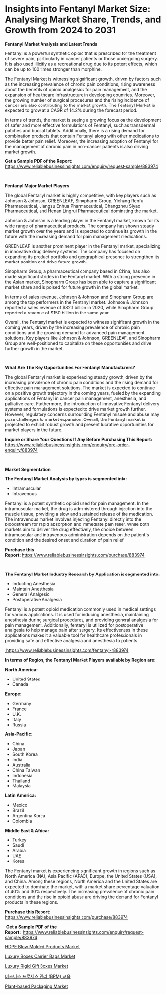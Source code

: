 <p><h1>Insights into Fentanyl Market Size: Analysing Market Share, Trends, and Growth from 2024 to 2031</h1></p><p><strong>Fentanyl Market Analysis and Latest Trends</strong></p>
<p><p>Fentanyl is a powerful synthetic opioid that is prescribed for the treatment of severe pain, particularly in cancer patients or those undergoing surgery. It is also used illicitly as a recreational drug due to its potent effects, which can be up to 100 times stronger than morphine.</p><p>The Fentanyl Market is witnessing significant growth, driven by factors such as the increasing prevalence of chronic pain conditions, rising awareness about the benefits of opioid analgesics for pain management, and the expansion of healthcare infrastructure in developing countries. Moreover, the growing number of surgical procedures and the rising incidence of cancer are also contributing to the market growth. The Fentanyl Market is expected to grow at a CAGR of 14.2% during the forecast period.</p><p>In terms of trends, the market is seeing a growing focus on the development of safer and more effective formulations of Fentanyl, such as transdermal patches and buccal tablets. Additionally, there is a rising demand for combination products that contain Fentanyl along with other medications to provide better pain relief. Moreover, the increasing adoption of Fentanyl for the management of chronic pain in non-cancer patients is also driving market growth.</p></p>
<p><strong>Get a Sample PDF of the Report:&nbsp;</strong> <a href="https://www.reliablebusinessinsights.com/enquiry/request-sample/883974">https://www.reliablebusinessinsights.com/enquiry/request-sample/883974</a></p>
<p>&nbsp;</p>
<p><strong>Fentanyl Major Market Players</strong></p>
<p><p>The global Fentanyl market is highly competitive, with key players such as Johnson & Johnson, GREENLEAF, Sinopharm Group, Yichang Renfu Pharmaceutical, Jiangsu Enhua Pharmaceutical, Changzhou Siyao Pharmaceutical, and Henan Lingrui Pharmaceutical dominating the market.</p><p>Johnson & Johnson is a leading player in the Fentanyl market, known for its wide range of pharmaceutical products. The company has shown steady market growth over the years and is expected to continue its growth in the future with the increasing demand for pain management medications.</p><p>GREENLEAF is another prominent player in the Fentanyl market, specializing in innovative drug delivery systems. The company has focused on expanding its product portfolio and geographical presence to strengthen its market position and drive future growth.</p><p>Sinopharm Group, a pharmaceutical company based in China, has also made significant strides in the Fentanyl market. With a strong presence in the Asian market, Sinopharm Group has been able to capture a significant market share and is poised for future growth in the global market.</p><p>In terms of sales revenue, Johnson & Johnson and Sinopharm Group are among the top performers in the Fentanyl market. Johnson & Johnson reported a sales revenue of $82.1 billion in 2020, while Sinopharm Group reported a revenue of $150 billion in the same year.</p><p>Overall, the Fentanyl market is expected to witness significant growth in the coming years, driven by the increasing prevalence of chronic pain conditions and the growing demand for advanced pain management solutions. Key players like Johnson & Johnson, GREENLEAF, and Sinopharm Group are well-positioned to capitalize on these opportunities and drive further growth in the market.</p></p>
<p>&nbsp;</p>
<p><strong>What Are The Key Opportunities For Fentanyl Manufacturers?</strong></p>
<p><p>The global Fentanyl market is experiencing steady growth, driven by the increasing prevalence of chronic pain conditions and the rising demand for effective pain management solutions. The market is expected to continue on a positive growth trajectory in the coming years, fueled by the expanding applications of Fentanyl in cancer pain management, anesthesia, and palliative care. Furthermore, the introduction of innovative Fentanyl delivery systems and formulations is expected to drive market growth further. However, regulatory concerns surrounding Fentanyl misuse and abuse may pose challenges to market expansion. Overall, the Fentanyl market is projected to exhibit robust growth and present lucrative opportunities for market players in the future.</p></p>
<p><strong>Inquire or Share Your Questions If Any Before Purchasing This Report:</strong> <a href="https://www.reliablebusinessinsights.com/enquiry/pre-order-enquiry/883974">https://www.reliablebusinessinsights.com/enquiry/pre-order-enquiry/883974</a></p>
<p>&nbsp;</p>
<p><strong>Market Segmentation</strong></p>
<p><strong>The Fentanyl Market Analysis by types is segmented into:</strong></p>
<p><ul><li>Intramuscular</li><li>Intravenous</li></ul></p>
<p><p>Fentanyl is a potent synthetic opioid used for pain management. In the intramuscular market, the drug is administered through injection into the muscle tissue, providing a slow and sustained release of the medication. The intravenous market involves injecting Fentanyl directly into the bloodstream for rapid absorption and immediate pain relief. While both markets aim to deliver the drug effectively, the choice between intramuscular and intravenous administration depends on the patient's condition and the desired onset and duration of pain relief.</p></p>
<p><strong>Purchase this Report:&nbsp;</strong><a href="https://www.reliablebusinessinsights.com/purchase/883974">https://www.reliablebusinessinsights.com/purchase/883974</a></p>
<p>&nbsp;</p>
<p><strong>The Fentanyl Market Industry Research by Application is segmented into:</strong></p>
<p><ul><li>Inducting Anesthesia</li><li>Maintain Anesthesia</li><li>General Analgesic</li><li>Postoperative Analgesia</li></ul></p>
<p><p>Fentanyl is a potent opioid medication commonly used in medical settings for various applications. It is used for inducing anesthesia, maintaining anesthesia during surgical procedures, and providing general analgesia for pain management. Additionally, fentanyl is utilized for postoperative analgesia to help manage pain after surgery. Its effectiveness in these applications makes it a valuable tool for healthcare professionals in providing safe and effective analgesia and anesthesia to patients.</p></p>
<p><a href="https://www.reliablebusinessinsights.com/fentanyl-r883974">&nbsp;https://www.reliablebusinessinsights.com/fentanyl-r883974</a></p>
<p><strong>In terms of Region, the Fentanyl Market Players available by Region are:</strong></p>
<p>
    <p> <strong> North America: </strong>
        <ul>
            <li>United States</li>
            <li>Canada</li>
        </ul>
        </p> 
    <p> <strong> Europe: </strong>
        <ul>
            <li>Germany</li>
            <li>France</li>
            <li>U.K.</li>
            <li>Italy</li>
            <li>Russia</li>
        </ul>
        </p> 
    <p> <strong> Asia-Pacific: </strong>
        <ul>
            <li>China</li>
            <li>Japan</li>
            <li>South Korea</li>
            <li>India</li>
            <li>Australia</li>
            <li>China Taiwan</li>
            <li>Indonesia</li>
            <li>Thailand</li>
            <li>Malaysia</li>
        </ul>
        </p> 
    <p> <strong> Latin America: </strong>
        <ul>
            <li>Mexico</li>
            <li>Brazil</li>
            <li>Argentina Korea</li>
            <li>Colombia</li>
        </ul>
        </p> 
    <p> <strong> Middle East & Africa: </strong>
        <ul>
            <li>Turkey</li>
            <li>Saudi</li>
            <li>Arabia</li>
            <li>UAE</li>
            <li>Korea</li>
        </ul>
    </p>
    </p>
<p><p>The Fentanyl market is experiencing significant growth in regions such as North America (NA), Asia Pacific (APAC), Europe, the United States (USA), and China. Among these regions, North America and the United States are expected to dominate the market, with a market share percentage valuation of 40% and 30% respectively. The increasing prevalence of chronic pain conditions and the rise in opioid abuse are driving the demand for Fentanyl products in these regions.</p></p>
<p><strong>Purchase this Report: </strong><a href="https://www.reliablebusinessinsights.com/purchase/883974">https://www.reliablebusinessinsights.com/purchase/883974</a></p>
<p>&nbsp;<strong>Get a Sample PDF of the Report:&nbsp;&nbsp;</strong><a href="https://www.reliablebusinessinsights.com/enquiry/request-sample/883974">https://www.reliablebusinessinsights.com/enquiry/request-sample/883974</a></p>
<p><strong></strong></p>
<p><p><a href="https://github.com/AllisonKreiger/Market-Research-Report-List-1/blob/main/hdpe-blow-molded-products-market.md">HDPE Blow Molded Products Market</a></p><p><a href="https://github.com/JosephMorgajjtiXfg/Market-Research-Report-List-1/blob/main/luxury-boxes-carrier-bags-market.md">Luxury Boxes Carrier Bags Market</a></p><p><a href="https://github.com/Dhjdj3783/Market-Research-Report-List-1/blob/main/luxury-rigid-gift-boxes-market.md">Luxury Rigid Gift Boxes Market</a></p><p><a href="https://github.com/nigaleamar09/Market-Research-Report-List-2/blob/main/477059083930.md">비즈니스 프로세스 관리 (BPM) 교육</a></p><p><a href="https://github.com/kaiserrayhan25/Market-Research-Report-List-1/blob/main/plant-based-packaging-market.md">Plant-based Packaging Market</a></p></p>